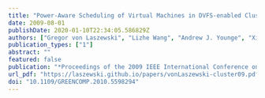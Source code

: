 ```yaml
---
title: "Power-Aware Scheduling of Virtual Machines in DVFS-enabled Clusters"
date: 2009-08-01
publishDate: 2020-01-10T22:34:05.586829Z
authors: ["Gregor von Laszewski", "Lizhe Wang", "Andrew J. Younge", "Xi He"]
publication_types: ["1"]
abstract: ""
featured: false
publication: "*Proceedings of the 2009 IEEE International Conference on Cluster Computing (Cluster 2009)*"
url_pdf: "https://laszewski.github.io/papers/vonLaszewski-cluster09.pdf"
doi: "10.1109/GREENCOMP.2010.5598294"
---
```



